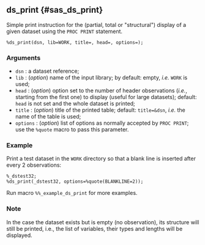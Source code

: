 ## ds_print {#sas_ds_print}
Simple print instruction for the (partial, total or "structural") display of a given dataset
using the `PROC PRINT` statement.

	%ds_print(dsn, lib=WORK, title=, head=, options=);

### Arguments
* `dsn` : a dataset reference;
* `lib` : (_option_) name of the input library; by default: empty, _i.e._ `WORK` is used;
* `head` : (_option_) option set to the number of header observations (_i.e._, starting from 
	the first one) to display (useful for large datasets); default: `head` is not set and the 
	whole dataset is printed;
* `title` : (_option_) title of the printed table; default: `title=&dsn`, _i.e._ the name
	of the table is used;
* `options` : (_option_) list of options as normally accepted by `PROC PRINT`; use the `%quote` 
	macro to pass this parameter.
  
### Example
Print a test dataset in the `WORK` directory so that a blank line is inserted after every 2 
observations:

	%_dstest32;
	%ds_print(_dstest32, options=%quote(BLANKLINE=2));

Run macro `%%_example_ds_print` for more examples.

### Note
In the case the dataset exists but is empty (no observation), its structure will still be printed, 
i.e., the list of variables, their types and lengths will be displayed.
